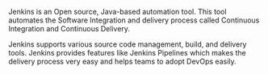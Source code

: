 Jenkins is an Open source, Java-based automation tool. 
This tool automates the Software Integration and delivery process called Continuous Integration and Continuous Delivery. 

Jenkins supports various source code management, build, and delivery tools. 
Jenkins provides features like Jenkins Pipelines which makes the delivery process very easy and 
helps teams to adopt DevOps easily.

